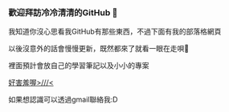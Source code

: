 ### 歡迎拜訪冷冷清清的GitHub 👋

我知道你沒心思看我GitHub有那些東西，不過下面有我的部落格網頁

以後沒意外的話會慢慢更新，既然都來了就看一眼在走唄👀

裡面預計會放自己的學習筆記以及小小的專案

[好害羞喔>///<](https://iceteaoxo.github.io/)

如果想認識可以透過gmail聯絡我:D



<!--
**IceTeaOxO/IceTeaOxO** is a ✨ _special_ ✨ repository because its `README.md` (this file) appears on your GitHub profile.

Here are some ideas to get you started:

- 🔭 I’m currently working on ...
- 🌱 I’m currently learning ...
- 👯 I’m looking to collaborate on ...
- 🤔 I’m looking for help with ...
- 💬 Ask me about ...
- 📫 How to reach me: ...
- 😄 Pronouns: ...
- ⚡ Fun fact: ...
-->
